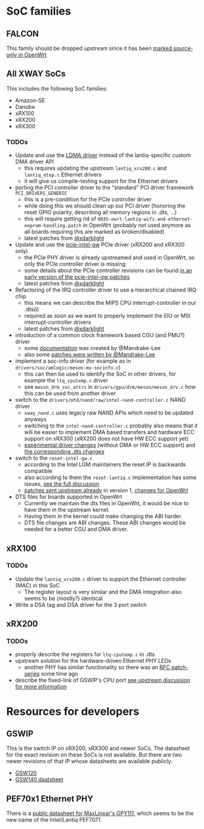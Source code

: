 # SoC families

## FALCON

This family should be dropped upstream since it has been [marked source-only in OpenWrt](https://git.openwrt.org/?p=openwrt/openwrt.git;a=commitdiff;h=c65faa62be94f3c693af0bca621d199e74b8dd1c)

## All XWAY SoCs

This includes the following SoC families:
* Amazon-SE
* Danube
* xRX100
* xRX200
* xRX300

### TODOs

* Update and use the [LDMA driver](https://github.com/torvalds/linux/tree/v5.12-rc7/drivers/dma/lgm) instead of the lantiq-specific custom DMA driver API
  * this requires updating the upstream `lantiq_xrx200.c` and `lantiq_etop.c` Ethernet drivers
  * it will give us compile-testing support for the Ethernet drivers
* porting the PCI controller driver to the "standard" PCI driver framework `PCI_DRIVERS_GENERIC`
  * this is a pre-condition for the PCIe controller driver
  * while doing this we should clean up our PCI driver (honoring the reset GPIO polarity, describing all memory regions in .dts, ...)
  * this will require getting rid of `0035-owrt-lantiq-wifi-and-ethernet-eeprom-handling.patch` in OpenWrt (probably not used anymore as all boards requiring this are marked as broken/disabled)
  * latest patches from [@xdarklight](https://github.com/xdarklight/linux/tree/lantiq-pcie-20210109)
* Update and use the [pcie-intel-gw](https://github.com/torvalds/linux/blob/v5.12-rc7/drivers/pci/controller/dwc/pcie-intel-gw.c) PCIe driver (xRX200 and xRX300 only)
  * the PCIe PHY driver is already upstreamed and used in OpenWrt, so only the PCIe controller driver is missing
  * some details about the PCIe controller revisions can be found [in an early version of the pcie-intel-gw patches](https://lkml.org/lkml/2019/8/25/296)
  * latest patches from [@xdarklight](https://github.com/xdarklight/linux/tree/lantiq-pcie-20210109)
* Refactoring of the IRQ controller driver to use a hierarchical chained IRQ chip
  * this means we can describe the MIPS CPU interrupt-controller in our .dts(i)
  * required as soon as we want to properly implement the EIU or MSI interrupt-controller drivers
  * latest patches from [@xdarklight](https://github.com/xdarklight/linux/tree/lantiq-pcie-20210109)
* introduction of a common clock framework based CGU (and PMU?) driver
  * some [documentation](https://github.com/Mandrake-Lee/Lantiq_XWAY_CGU) was created by @Mandrake-Lee
  * also some [patches were written by @Mandrake-Lee](https://github.com/Mandrake-Lee/openwrt/commit/9a79bc33df053e82b0eb4aed41191b251a83fbaa)
* implement a soc-info driver (for example as in `drivers/soc/amlogic/meson-mx-socinfo.c`)
  * this can then be used to identify the SoC in other drivers, for example the `ltq_cputemp.c` driver
  * see `meson_drm_soc_attrs` in `drivers/gpu/drm/meson/meson_drv.c` how this can be used from another driver
* switch to the `drivers/mtd/nand/raw/intel-nand-controller.c` NAND driver
  * `xway_nand.c` uses legacy raw NAND APIs which need to be updated anyways
  * switching to the `intel-nand-controller.c` probably also means that it will be easier to implement DMA based transfers and hardware ECC support on xRX300 (xRX200 does not have HW ECC support yet)
  * [experimental driver changes](https://github.com/xdarklight/linux/tree/intel-nand-controller-next-20220628) (without DMA or HW ECC support) and [the corresponding .dts changes](https://github.com/xdarklight/openwrt/commit/bb13a8a8a141cc2f3880b91920c11b0e3c0ad740)
* switch to the `reset-intel-gw.c`
  * according to the Intel LGM maintainers the reset IP is backwards compatible
  * also according to them the `reset-lantiq.c` implementation has some issues, [see the full discussion](https://lkml.org/lkml/2019/8/23/18)
  * [patches sent upstream already](https://patchwork.kernel.org/project/linux-phy/list/?series=654598) in version 1, [changes for OpenWrt](https://github.com/xdarklight/openwrt/commit/361e089814d4d3f8c7c4592886d06d6a99c7a003)
* DTS files for boards supported in OpenWrt
  * Currently we maintain the dts files in OpenWrt, it would be nice to have them in the upstream kernel.
  * Having them in the kernel could make changing the ABI harder.
  * DTS file changes are ABI changes. These ABI changes would be needed for a better CGU and DMA driver.

## xRX100

### TODOs

* Update the `lantiq_xrx200.c` driver to support the Ethernet controller (MAC) in this SoC
  * The register layout is very similar and the DMA integration also seems to be (mostly?) identical
* Write a DSA tag and DSA driver for the 3 port switch

## xRX200

### TODOs

* properly describe the registers for `ltq-cputemp.c` in .dts
* upstream solution for the hardware-driven Ethernet PHY LEDs
  * another PHY has similar functionality so there was an [RFC patch-series](https://www.spinics.net/lists/linux-leds/msg17241.html) some time ago
* describe the fixed-link of GSWIP's CPU port [see upstream discussion for more information](https://lore.kernel.org/netdev/20220724003039.462iuanyzcx7gsr4@bang-olufsen.dk/t/)

# Resources for developers

## GSWIP

This is the switch IP on xRX200, xRX300 and newer SoCs.
The datasheet for the exact revision on these SoCs is not available.
But there are two newer revisions of that IP whose datasheets are available publicly:
* [GSW120](https://www.maxlinear.com/document/index?id=23265&languageid=1033&type=Datasheet&partnumber=GSW120&filename=617931_GSW120_DS_Rev1.3.pdf&part=GSW120)
* [GSW140 daatsheet](https://www.maxlinear.com/document/index?id=23266&languageid=1033&type=Datasheet&partnumber=GSW140&filename=617930_GSW140_DS_Rev1.7.pdf&part=GSW140)

## PEF70x1 Ethernet PHY

There is a [public datasheet for MaxLinear's GPY111](https://www.maxlinear.com/document/index?id=23263&languageid=1033&type=Datasheet&partnumber=GPY111&filename=GPY111_PEF7071VV16_UM_HD_Rev1.4.pdf&part=GPY111), which seems to be the new name of the Intel/Lantiq PEF7071
